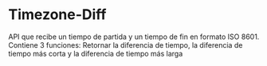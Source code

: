 # Timezone-Diff
API que recibe un tiempo de partida y un tiempo de fin en formato ISO 8601. Contiene 3 funciones: Retornar la diferencia de tiempo, la diferencia de tiempo más corta y la diferencia de tiempo más larga